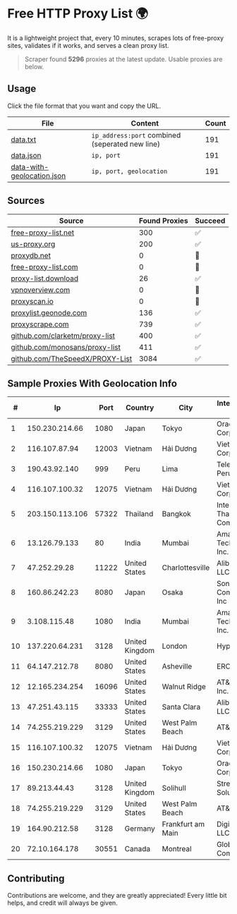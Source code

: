 
# Free HTTP Proxy List 🌍

It is a lightweight project that, every 10 minutes, scrapes lots of free-proxy sites, validates if it works, and serves a clean proxy list.


> Scraper found **5296** proxies at the latest update. Usable proxies are below.

## Usage

Click the file format that you want and copy the URL.


|File|Content|Count|
|----|-------|-----|
|[data.txt](https://raw.githubusercontent.com/themiralay/Proxy-List-World/master/data.txt)|`ip_address:port` combined (seperated new line)|191|
|[data.json](https://raw.githubusercontent.com/themiralay/Proxy-List-World/master/data.json)|`ip, port`|191|
|[data-with-geolocation.json](https://raw.githubusercontent.com/themiralay/Proxy-List-World/master/data-with-geolocation.json)|`ip, port, geolocation`|191|

## Sources

|Source|Found Proxies|Succeed|
|------|-------------|-------|
|[free-proxy-list.net](https://free-proxy-list.net)|300|✅|
|[us-proxy.org](https://www.us-proxy.org)|200|✅|
|[proxydb.net](http://proxydb.net)|0|🚫|
|[free-proxy-list.com](https://free-proxy-list.com/?page=&port=&type%5B%5D=http&type%5B%5D=https&up_time=0&search=Search)|0|🚫|
|[proxy-list.download](https://www.proxy-list.download/HTTP)|26|✅|
|[vpnoverview.com](https://vpnoverview.com/privacy/anonymous-browsing/free-proxy-servers)|0|🚫|
|[proxyscan.io](https://www.proxyscan.io)|0|🚫|
|[proxylist.geonode.com](https://proxylist.geonode.com/api/proxy-list?limit=300&page=1&sort_by=lastChecked&sort_type=desc&protocols=http,https)|136|✅|
|[proxyscrape.com](https://api.proxyscrape.com/v2/?request=displayproxies&protocol=http&timeout=10000&country=all&ssl=all&anonymity=all)|739|✅|
|[github.com/clarketm/proxy-list](https://raw.githubusercontent.com/clarketm/proxy-list/master/proxy-list-raw.txt)|400|✅|
|[github.com/monosans/proxy-list](https://raw.githubusercontent.com/monosans/proxy-list/main/proxies/http.txt)|411|✅|
|[github.com/TheSpeedX/PROXY-List](https://raw.githubusercontent.com/TheSpeedX/PROXY-List/master/http.txt)|3084|✅|


## Sample Proxies With Geolocation Info

|#|Ip|Port|Country|City|Internet Service Provider|
|-|--|----|-------|----|-------------------------|
|1|150.230.214.66|1080|Japan|Tokyo|Oracle Corporation|
|2|116.107.87.94|12003|Vietnam|Hải Dương|Viettel Corporation|
|3|190.43.92.140|999|Peru|Lima|Telefonica Del Peru|
|4|116.107.100.32|12075|Vietnam|Hải Dương|Viettel Corporation|
|5|203.150.113.106|57322|Thailand|Bangkok|Internet Thailand Company Ltd.|
|6|13.126.79.133|80|India|Mumbai|Amazon Technologies Inc.|
|7|47.252.29.28|11222|United States|Charlottesville|Alibaba.com LLC|
|8|160.86.242.23|8080|Japan|Osaka|Sony Network Communications Inc|
|9|3.108.115.48|1080|India|Mumbai|Amazon Technologies Inc.|
|10|137.220.64.231|3128|United Kingdom|London|Hyperoptic Ltd.|
|11|64.147.212.78|8080|United States|Asheville|ERC Broadband|
|12|12.165.234.254|16096|United States|Walnut Ridge|AT&T Services, Inc.|
|13|47.251.43.115|33333|United States|Santa Clara|Alibaba Cloud LLC|
|14|74.255.219.229|3129|United States|West Palm Beach|AT&T Corp.|
|15|116.107.100.32|12075|Vietnam|Hải Dương|Viettel Corporation|
|16|150.230.214.66|1080|Japan|Tokyo|Oracle Corporation|
|17|89.213.44.43|3128|United Kingdom|Solihull|StreamTech Solutions EOOD|
|18|74.255.219.229|3129|United States|West Palm Beach|AT&T Corp.|
|19|164.90.212.58|3128|Germany|Frankfurt am Main|DigitalOcean, LLC|
|20|72.10.164.178|30551|Canada|Montreal|GloboTech Communications|



## Contributing

Contributions are welcome, and they are greatly appreciated! Every
little bit helps, and credit will always be given.

